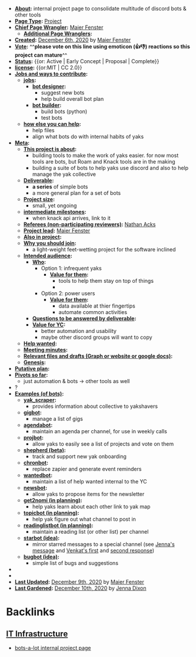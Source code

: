 - **[About](<About.md>):** internal project page to consolidate multitude of discord bots & other tools
- **[Page Type](<Page Type.md>):** [Project](<Project.md>)
- **[Chief Page Wrangler](<Chief Page Wrangler.md>):** [Maier Fenster](<Maier Fenster.md>)
    - **[Additional Page Wranglers](<Additional Page Wranglers.md>):** 
- **[Created](<Created.md>):** [December 6th, 2020](<December 6th, 2020.md>) by [Maier Fenster](<Maier Fenster.md>)
- **[Vote](<Vote.md>):** ^^**please vote on this line using emoticon (👍👎) reactions so this project can mature**^^
- **[Status](<Status.md>):** {{or: Active | Early Concept | Proposal | Complete}}
- **[license](<license.md>):** {{or:MIT | CC 2.0}}
- **[Jobs and ways to contribute](<Jobs and ways to contribute.md>):**
    - **[jobs](<jobs.md>):**
        - **[bot designer](<bot designer.md>):**
            - suggest new bots
            - help build overall bot plan
        - **[bot builder](<bot builder.md>):**
            - build bots (python)
            - test bots
    - **[how else you can help](<how else you can help.md>):**
        - help files
        - align what bots do with internal habits of yaks
- **[Meta](<Meta.md>):**
    - **[This project is about](<This project is about.md>):**
        - building tools to make the work of yaks easier. for now most tools are bots, but Roam and Knack tools are in the making
        - building a suite of bots to help yaks use discord and also to help manage the yak collective
    - **[Deliverable](<Deliverable.md>):**
        - **a series** of simple bots
        - a more general plan for a set of bots
    - **[Project size](<Project size.md>):**
        - small, yet ongoing
    - **[intermediate milestones](<intermediate milestones.md>):**
        - when knack api arrives, link to it
    - **[Referees (non-participating reviewers)](<Referees (non-participating reviewers).md>):** [Nathan Acks](<Nathan Acks.md>)
    - **[Project lead](<Project lead.md>):** [Maier Fenster](<Maier Fenster.md>)
    - **[Also in project](<Also in project.md>):** 
    - **[Why you should join](<Why you should join.md>):**
        - a light-weight feet-wetting project for the software inclined
    - **[Intended audience](<Intended audience.md>):**
        - **[Who](<Who.md>):**
            - Option 1: infrequent yaks
                - **[Value for them](<Value for them.md>):**
                    - tools to help them stay on top of things
                    - 
            - Option 2: power users
                - **[Value for them](<Value for them.md>):**
                    - data available at thier fingertips
                    - automate common activities
        - **[Questions to be answered by deliverable](<Questions to be answered by deliverable.md>):**
        - **[Value for YC](<Value for YC.md>):**
            - better automation and usability
            - maybe other discord groups will want to copy
    - **[Help wanted](<Help wanted.md>):**
    - **[Meeting minutes](<Meeting minutes.md>):**
    - **[Relevant files and drafts (Graph or website or google docs)](<Relevant files and drafts (Graph or website or google docs).md>):**
    - **[Genesis](<Genesis.md>):**
- **[Putative plan](<Putative plan.md>):**
- **[Pivots so far](<Pivots so far.md>):**
    - just automation & bots -> other tools as well
- ?
- **[Examples (of bots)](<Examples (of bots).md>):**
    - **[yak_scraper](<yak_scraper.md>):**
        - provides information about collective to yakshavers
    - **[gigbot](<gigbot.md>):**
        - manage a list of gigs
    - **[agendabot](<agendabot.md>):**
        - maintain an agenda per channel, for use in weekly calls
    - **[projbot](<projbot.md>):**
        - allow yaks to easily see a list of projects and vote on them 
    - **[shepherd (beta)](<shepherd (beta).md>):**
        - track and support new yak onboarding
    - **[chronbot](<chronbot.md>):**
        - replace zapier and generate event reminders
    - **[wantedbot](<wantedbot.md>):**
        - maintain a list of help wanted internal to the YC
    - **[newsbot](<newsbot.md>):**
        - allow yaks to propose items for the newsletter
    - **[get2nomi (in planning)](<get2nomi (in planning).md>):**
        - help yaks learn about each other  link to yak map
    - **[topicbot (in planning)](<topicbot (in planning).md>):**
        - help yak figure out what channel to post in
    - **[readinglistbot (in planning)](<readinglistbot (in planning).md>):**
        - maintain a reading list (or other list) per channel
    - **[starbot (idea)](<starbot (idea).md>):**
        - mirror starred messages to a special channel (see [Jenna's message](https://discordapp.com/channels/692111190851059762/705512721847681035/785859125422587954) and [Venkat's first](https://discordapp.com/channels/692111190851059762/705512721847681035/785957836915081300) and [second response](https://discordapp.com/channels/692111190851059762/705512721847681035/785957870084030494))
    - **[bugbot (idea)](<bugbot (idea).md>):**
        - simple list of bugs and suggestions
- 
- 
- **[Last Updated](<Last Updated.md>):** [December 9th, 2020](<December 9th, 2020.md>) by [Maier Fenster](<Maier Fenster.md>)
- **[Last Gardened](<Last Gardened.md>):** [December 10th, 2020](<December 10th, 2020.md>) by [Jenna Dixon](<Jenna Dixon.md>)

# Backlinks
## [IT Infrastructure](<IT Infrastructure.md>)
- [bots-a-lot internal project page](<bots-a-lot internal project page.md>)

